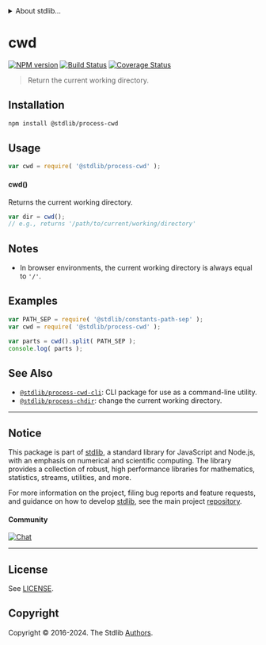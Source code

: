 <!--

@license Apache-2.0

Copyright (c) 2018 The Stdlib Authors.

Licensed under the Apache License, Version 2.0 (the "License");
you may not use this file except in compliance with the License.
You may obtain a copy of the License at

   http://www.apache.org/licenses/LICENSE-2.0

Unless required by applicable law or agreed to in writing, software
distributed under the License is distributed on an "AS IS" BASIS,
WITHOUT WARRANTIES OR CONDITIONS OF ANY KIND, either express or implied.
See the License for the specific language governing permissions and
limitations under the License.

-->


<details>
  <summary>
    About stdlib...
  </summary>
  <p>We believe in a future in which the web is a preferred environment for numerical computation. To help realize this future, we've built stdlib. stdlib is a standard library, with an emphasis on numerical and scientific computation, written in JavaScript (and C) for execution in browsers and in Node.js.</p>
  <p>The library is fully decomposable, being architected in such a way that you can swap out and mix and match APIs and functionality to cater to your exact preferences and use cases.</p>
  <p>When you use stdlib, you can be absolutely certain that you are using the most thorough, rigorous, well-written, studied, documented, tested, measured, and high-quality code out there.</p>
  <p>To join us in bringing numerical computing to the web, get started by checking us out on <a href="https://github.com/stdlib-js/stdlib">GitHub</a>, and please consider <a href="https://opencollective.com/stdlib">financially supporting stdlib</a>. We greatly appreciate your continued support!</p>
</details>

# cwd

[![NPM version][npm-image]][npm-url] [![Build Status][test-image]][test-url] [![Coverage Status][coverage-image]][coverage-url] <!-- [![dependencies][dependencies-image]][dependencies-url] -->

> Return the current working directory.

<section class="installation">

## Installation

```bash
npm install @stdlib/process-cwd
```

</section>

<section class="usage">

## Usage

```javascript
var cwd = require( '@stdlib/process-cwd' );
```

#### cwd()

Returns the current working directory.

```javascript
var dir = cwd();
// e.g., returns '/path/to/current/working/directory'
```

</section>

<!-- /.usage -->

<section class="notes">

## Notes

-   In browser environments, the current working directory is always equal to `'/'`.

</section>

<!-- /.notes -->

<section class="examples">

## Examples

<!-- eslint no-undef: "error" -->

```javascript
var PATH_SEP = require( '@stdlib/constants-path-sep' );
var cwd = require( '@stdlib/process-cwd' );

var parts = cwd().split( PATH_SEP );
console.log( parts );
```

</section>

<!-- /.examples -->



<!-- Section for related `stdlib` packages. Do not manually edit this section, as it is automatically populated. -->

<section class="related">

## See Also

-   <span class="package-name">[`@stdlib/process-cwd-cli`][@stdlib/process-cwd-cli]</span><span class="delimiter">: </span><span class="description">CLI package for use as a command-line utility.</span>
-   <span class="package-name">[`@stdlib/process-chdir`][@stdlib/process/chdir]</span><span class="delimiter">: </span><span class="description">change the current working directory.</span>

</section>

<!-- /.related -->

<!-- Section for all links. Make sure to keep an empty line after the `section` element and another before the `/section` close. -->


<section class="main-repo" >

* * *

## Notice

This package is part of [stdlib][stdlib], a standard library for JavaScript and Node.js, with an emphasis on numerical and scientific computing. The library provides a collection of robust, high performance libraries for mathematics, statistics, streams, utilities, and more.

For more information on the project, filing bug reports and feature requests, and guidance on how to develop [stdlib][stdlib], see the main project [repository][stdlib].

#### Community

[![Chat][chat-image]][chat-url]

---

## License

See [LICENSE][stdlib-license].


## Copyright

Copyright &copy; 2016-2024. The Stdlib [Authors][stdlib-authors].

</section>

<!-- /.stdlib -->

<!-- Section for all links. Make sure to keep an empty line after the `section` element and another before the `/section` close. -->

<section class="links">

[@stdlib/process-cwd-cli]: https://www.npmjs.com/package/@stdlib/process-cwd-cli

[npm-image]: http://img.shields.io/npm/v/@stdlib/process-cwd.svg
[npm-url]: https://npmjs.org/package/@stdlib/process-cwd

[test-image]: https://github.com/stdlib-js/process-cwd/actions/workflows/test.yml/badge.svg?branch=v0.2.2
[test-url]: https://github.com/stdlib-js/process-cwd/actions/workflows/test.yml?query=branch:v0.2.2

[coverage-image]: https://img.shields.io/codecov/c/github/stdlib-js/process-cwd/main.svg
[coverage-url]: https://codecov.io/github/stdlib-js/process-cwd?branch=main

<!--

[dependencies-image]: https://img.shields.io/david/stdlib-js/process-cwd.svg
[dependencies-url]: https://david-dm.org/stdlib-js/process-cwd/main

-->

[chat-image]: https://img.shields.io/gitter/room/stdlib-js/stdlib.svg
[chat-url]: https://app.gitter.im/#/room/#stdlib-js_stdlib:gitter.im

[stdlib]: https://github.com/stdlib-js/stdlib

[stdlib-authors]: https://github.com/stdlib-js/stdlib/graphs/contributors

[cli-section]: https://github.com/stdlib-js/process-cwd#cli
[cli-url]: https://github.com/stdlib-js/process-cwd/tree/cli
[@stdlib/process-cwd]: https://github.com/stdlib-js/process-cwd/tree/main

[umd]: https://github.com/umdjs/umd
[es-module]: https://developer.mozilla.org/en-US/docs/Web/JavaScript/Guide/Modules

[deno-url]: https://github.com/stdlib-js/process-cwd/tree/deno
[deno-readme]: https://github.com/stdlib-js/process-cwd/blob/deno/README.md
[umd-url]: https://github.com/stdlib-js/process-cwd/tree/umd
[umd-readme]: https://github.com/stdlib-js/process-cwd/blob/umd/README.md
[esm-url]: https://github.com/stdlib-js/process-cwd/tree/esm
[esm-readme]: https://github.com/stdlib-js/process-cwd/blob/esm/README.md
[branches-url]: https://github.com/stdlib-js/process-cwd/blob/main/branches.md

[stdlib-license]: https://raw.githubusercontent.com/stdlib-js/process-cwd/main/LICENSE

<!-- <related-links> -->

[@stdlib/process/chdir]: https://www.npmjs.com/package/@stdlib/process-chdir

<!-- </related-links> -->

</section>

<!-- /.links -->
